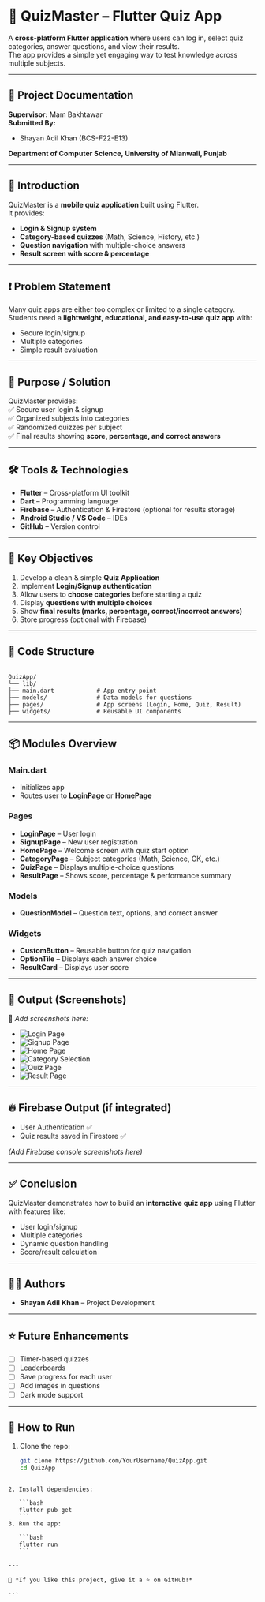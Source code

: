 
# 📝 QuizMaster – Flutter Quiz App  

A **cross-platform Flutter application** where users can log in, select quiz categories, answer questions, and view their results.  
The app provides a simple yet engaging way to test knowledge across multiple subjects.  

---

## 📌 Project Documentation  

**Supervisor:** Mam Bakhtawar  
**Submitted By:**  
- Shayan Adil Khan (BCS-F22-E13)  

**Department of Computer Science, University of Mianwali, Punjab**  

---

## 🚀 Introduction  

QuizMaster is a **mobile quiz application** built using Flutter.  
It provides:  
- **Login & Signup system**  
- **Category-based quizzes** (Math, Science, History, etc.)  
- **Question navigation** with multiple-choice answers  
- **Result screen with score & percentage**  

---

## ❗ Problem Statement  

Many quiz apps are either too complex or limited to a single category.  
Students need a **lightweight, educational, and easy-to-use quiz app** with:  
- Secure login/signup  
- Multiple categories  
- Simple result evaluation  

---

## 🎯 Purpose / Solution  

QuizMaster provides:  
✅ Secure user login & signup  
✅ Organized subjects into categories  
✅ Randomized quizzes per subject  
✅ Final results showing **score, percentage, and correct answers**  

---

## 🛠️ Tools & Technologies  

- **Flutter** – Cross-platform UI toolkit  
- **Dart** – Programming language  
- **Firebase** – Authentication & Firestore (optional for results storage)  
- **Android Studio / VS Code** – IDEs  
- **GitHub** – Version control  

---

## 🎯 Key Objectives  

1. Develop a clean & simple **Quiz Application**  
2. Implement **Login/Signup authentication**  
3. Allow users to **choose categories** before starting a quiz  
4. Display **questions with multiple choices**  
5. Show **final results (marks, percentage, correct/incorrect answers)**  
6. Store progress (optional with Firebase)  

---

## 📂 Code Structure  

```

QuizApp/
└── lib/
├── main.dart            # App entry point
├── models/              # Data models for questions
├── pages/               # App screens (Login, Home, Quiz, Result)
├── widgets/             # Reusable UI components

````

---

## 📦 Modules Overview  

### Main.dart  
- Initializes app  
- Routes user to **LoginPage** or **HomePage**  

### Pages  
- **LoginPage** – User login  
- **SignupPage** – New user registration  
- **HomePage** – Welcome screen with quiz start option  
- **CategoryPage** – Subject categories (Math, Science, GK, etc.)  
- **QuizPage** – Displays multiple-choice questions  
- **ResultPage** – Shows score, percentage & performance summary  

### Models  
- **QuestionModel** – Question text, options, and correct answer  

### Widgets  
- **CustomButton** – Reusable button for quiz navigation  
- **OptionTile** – Displays each answer choice  
- **ResultCard** – Displays user score  

---

## 📱 Output (Screenshots)  

📌 *Add screenshots here:*  

- ![Login Page](assets/screenshots/login.png)  
- ![Signup Page](assets/screenshots/signup.png)  
- ![Home Page](assets/screenshots/home.png)  
- ![Category Selection](assets/screenshots/categories.png)  
- ![Quiz Page](assets/screenshots/quiz.png)  
- ![Result Page](assets/screenshots/result.png)  

---

## 🔥 Firebase Output (if integrated)  

- User Authentication ✅  
- Quiz results saved in Firestore ✅  

*(Add Firebase console screenshots here)*  

---

## ✅ Conclusion  

QuizMaster demonstrates how to build an **interactive quiz app** using Flutter with features like:  
- User login/signup  
- Multiple categories  
- Dynamic question handling  
- Score/result calculation  

---

## 👨‍💻 Authors  

- **Shayan Adil Khan** – Project Development  
---

## ⭐ Future Enhancements  

- [ ] Timer-based quizzes  
- [ ] Leaderboards  
- [ ] Save progress for each user  
- [ ] Add images in questions  
- [ ] Dark mode support  

---

## 📌 How to Run  

1. Clone the repo:  
   ```bash
   git clone https://github.com/YourUsername/QuizApp.git
   cd QuizApp
````

2. Install dependencies:

   ```bash
   flutter pub get
   ```
3. Run the app:

   ```bash
   flutter run
   ```

---

📢 *If you like this project, give it a ⭐ on GitHub!*

```
